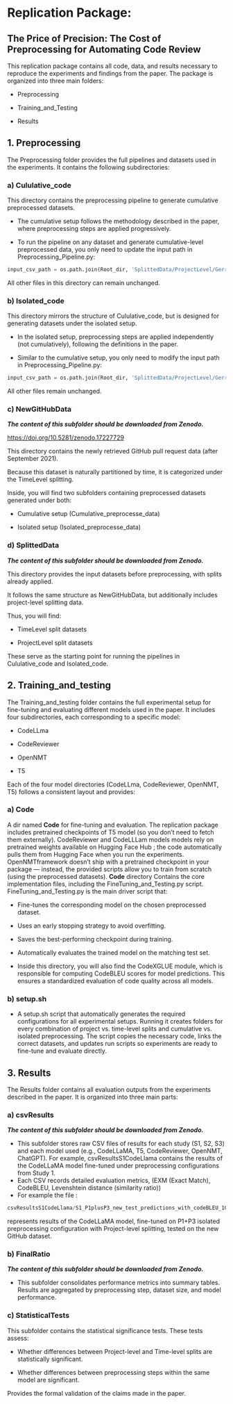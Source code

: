 # Replication Package:

## The Price of Precision: The Cost of Preprocessing for Automating Code Review

This replication package contains all code, data, and results necessary to reproduce the experiments and findings from the paper. The package is organized into three main folders:

- Preprocessing

- Training_and_Testing

- Results

## 1. Preprocessing

The Preprocessing folder provides the full pipelines and datasets used in the experiments. It contains the following subdirectories:

### a) Cululative_code

This directory contains the preprocessing pipeline to generate cumulative preprocessed datasets.

- The cumulative setup follows the methodology described in the paper, where preprocessing steps are applied progressively.

- To run the pipeline on any dataset and generate cumulative-level preprocessed data, you only need to update the input path in Preprocessing_Pipeline.py:

```python
input_csv_path = os.path.join(Root_dir, 'SplittedData/ProjectLevel/Gerrit_ProjectSplited_Test_NoLeakage.csv')
```

All other files in this directory can remain unchanged.

### b) Isolated_code

This directory mirrors the structure of Cululative_code, but is designed for generating datasets under the isolated setup.

- In the isolated setup, preprocessing steps are applied independently (not cumulatively), following the definitions in the paper.

- Similar to the cumulative setup, you only need to modify the input path in Preprocessing_Pipeline.py:
```python
input_csv_path = os.path.join(Root_dir, 'SplittedData/ProjectLevel/Gerrit_ProjectSplited_Test_NoLeakage.csv')
```

All other files remain unchanged.

### c) NewGitHubData 
***The content of this subfolder should be downloaded from Zenodo.***

https://doi.org/10.5281/zenodo.17227729

This directory contains the newly retrieved GitHub pull request data (after September 2021).

Because this dataset is naturally partitioned by time, it is categorized under the TimeLevel splitting.

Inside, you will find two subfolders containing preprocessed datasets generated under both:

- Cumulative setup (Cumulative_preprocesse_data)

- Isolated setup (Isolated_preprocesse_data)


### d) SplittedData
***The content of this subfolder should be downloaded from Zenodo.***

This directory provides the input datasets before preprocessing, with splits already applied.

It follows the same structure as NewGitHubData, but additionally includes project-level splitting data.

Thus, you will find:

- TimeLevel split datasets

- ProjectLevel split datasets

These serve as the starting point for running the pipelines in Cululative_code and Isolated_code.

## 2. Training_and_testing

The Training_and_testing folder contains the full experimental setup for fine-tuning and evaluating different models used in the paper. It includes four subdirectories, each corresponding to a specific model:

- CodeLLma

- CodeReviewer

- OpenNMT

- T5

Each of the four model directories (CodeLLma, CodeReviewer, OpenNMT, T5) follows a consistent layout and provides:

### a) Code 

A dir named **Code** for fine-tuning and evaluation. The replication package includes pretrained checkpoints of T5 model 
(so you don’t need to fetch them externally). CodeReviewer and CodeLLLam models models rely on pretrained weights available on Hugging Face Hub ; the code automatically pulls them from Hugging Face when you run the experiments. OpenNMTframework doesn’t ship with a pretrained checkpoint in your package — instead, the provided scripts allow you to train from scratch (using the preprocessed datasets). **Code** directory Contains the core implementation files, including the FineTuning_and_Testing.py script. FineTuning_and_Testing.py is the main driver script that:

- Fine-tunes the corresponding model on the chosen preprocessed dataset.

- Uses an early stopping strategy to avoid overfitting.

- Saves the best-performing checkpoint during training.

- Automatically evaluates the trained model on the matching test set.

- Inside this directory, you will also find the CodeXGLUE module, which is responsible for computing CodeBLEU scores for model predictions. This ensures a standardized evaluation of code quality across all models.

### b) setup.sh
- A setup.sh script that automatically generates the required configurations for all experimental setups. Running it creates folders for every combination of project vs. time-level splits and cumulative vs. isolated preprocessing. The script copies the necessary code, links the correct datasets, and updates run scripts so experiments are ready to fine-tune and evaluate directly.

## 3. Results

The Results folder contains all evaluation outputs from the experiments described in the paper. It is organized into three main parts:

### a) csvResults
***The content of this subfolder should be downloaded from Zenodo.***

- This subfolder stores raw CSV files of results for each study (S1, S2, S3) and each model used (e.g., CodeLLaMA, T5, CodeReviewer, OpenNMT, ChatGPT).  For example, csvResultsS1CodeLlama contains the results of the CodeLLaMA model fine-tuned under preprocessing configurations from Study 1.
- Each CSV records detailed evaluation metrics, (EXM (Exact Match), CodeBLEU, Levenshtein distance (similarity ratio))
- For example the file :
```python
csvResultsS1CodeLlama/S1_P1plusP3_new_test_predictions_with_codeBLEU_10_ProjectLevel.csv
```
represents results of the CodeLLaMA model, fine-tuned on P1+P3 isolated preprocessing configuration with Project-level splitting, tested on the new GitHub dataset.

### b) FinalRatio
***The content of this subfolder should be downloaded from Zenodo.***
- This subfolder consolidates performance metrics into summary tables. Results are aggregated by preprocessing step, dataset size, and model performance.

### c) StatisticalTests

This subfolder contains the  statistical significance tests. These tests assess:

- Whether differences between Project-level and Time-level splits are statistically significant.

- Whether differences between preprocessing steps within the same model are significant.

Provides the formal validation of the claims made in the paper.



